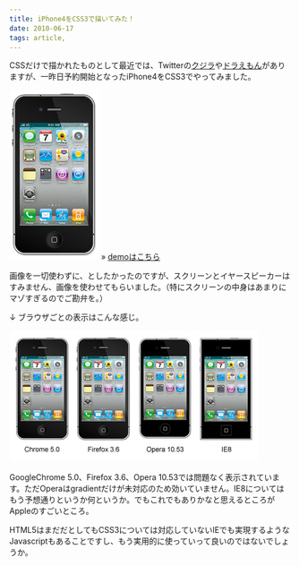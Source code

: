 ```yaml
---
title: iPhone4をCSS3で描いてみた！
date: 2010-06-17
tags: article,
---
```

CSSだけで描かれたものとして最近では、Twitterの<a href="http://www.subcide.com/experiments/fail-whale/">クジラ</a>や<a href="http://shopdd.blog51.fc2.com/blog-entry-932.html">ドラえもん</a>がありますが、一昨日予約開始となったiPhone4をCSS3でやってみました。

<!--more-->

<a href="/demo/iphone4/" target="_blank"><img src="/img/2010/06/iphone4_s.jpg" alt="" title="iphone4_s" width="160" height="304" class="alignnone size-full wp-image-885" /></a>
&raquo; <a href="/demo/iphone4/" target="_blank">demoはこちら</a>

画像を一切使わずに、としたかったのですが、スクリーンとイヤースピーカーはすみません、画像を使わせてもらいました。（特にスクリーンの中身はあまりにマゾすぎるのでご勘弁を。）

↓ ブラウザごとの表示はこんな感じ。

<img src="/img/2010/06/iphone4_browser.jpg" alt="" title="iphone4_browser" width="445" height="235" class="alignnone size-full wp-image-899" />

GoogleChrome 5.0、Firefox 3.6、Opera 10.53では問題なく表示されています。ただOperaはgradientだけが未対応のため効いていません。IE8についてはもう予想通りというか何というか。でもこれでもありかなと思えるところがAppleのすごいところ。

HTML5はまだだとしてもCSS3については対応していないIEでも実現するようなJavascriptもあることですし、もう実用的に使っていって良いのではないでしょうか。